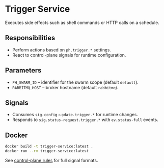 # Trigger Service

Executes side effects such as shell commands or HTTP calls on a schedule.

## Responsibilities
- Perform actions based on `ph.trigger.*` settings.
- React to control-plane signals for runtime configuration.

## Parameters
- `PH_SWARM_ID` – identifier for the swarm scope (default `default`).
- `RABBITMQ_HOST` – broker hostname (default `rabbitmq`).

## Signals
- Consumes `sig.config-update.trigger.*` for runtime changes.
- Responds to `sig.status-request.trigger.*` with `ev.status-full` events.

## Docker
```bash
docker build -t trigger-service:latest .
docker run --rm trigger-service:latest
```

See [control-plane rules](../docs/rules/control-plane-rules.md) for full signal formats.
